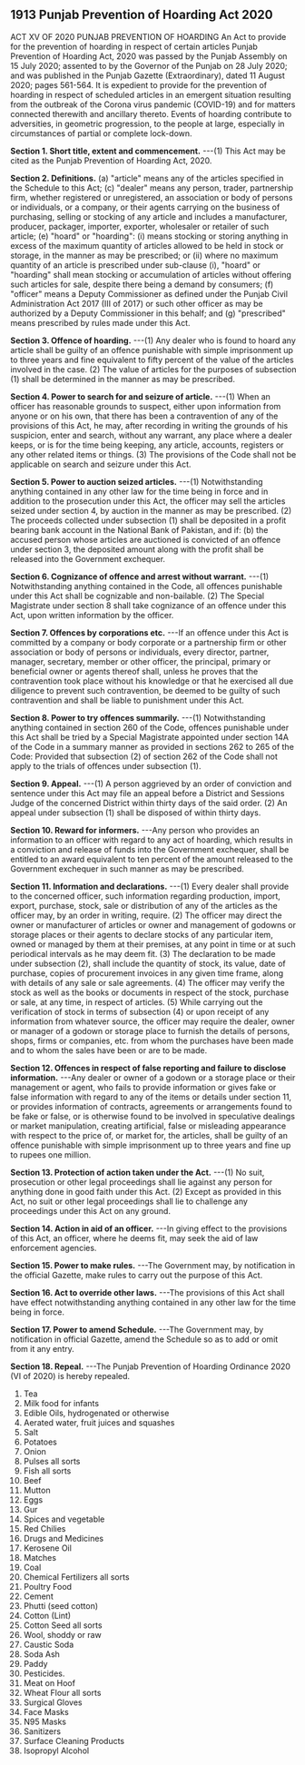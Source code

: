 ## 1913 Punjab Prevention of Hoarding Act 2020
 
ACT XV OF 2020
PUNJAB PREVENTION OF HOARDING
An Act to provide for the prevention of hoarding
in respect of certain articles
Punjab Prevention of Hoarding Act, 2020 was passed by the Punjab Assembly on 15 July 2020; assented to by the Governor of the Punjab on 28 July 2020; and was published in the Punjab Gazette (Extraordinary), dated 11 August 2020; pages 561-564.
It is expedient to provide for the prevention of hoarding in respect of scheduled articles in an emergent situation resulting from the outbreak of the Corona virus pandemic (COVID-19) and for matters connected therewith and ancillary thereto.
Events of hoarding contribute to adversities, in geometric progression, to the people at large, especially in circumstances of partial or complete lock-down.


**Section 1. Short title, extent and commencement.**
---(1) This Act may be cited as the Punjab Prevention of Hoarding Act, 2020.

 
**Section 2. Definitions.**
(a) "article" means any of the articles specified in the Schedule to this Act;
(c) "dealer" means any person, trader, partnership firm, whether registered or unregistered, an association or body of persons or individuals, or a company, or their agents carrying on the business of purchasing, selling or stocking of any article and includes a manufacturer, producer, packager, importer, exporter, wholesaler or retailer of such article;
(e) "hoard" or "hoarding":
(i) means stocking or storing anything in excess of the maximum quantity of articles allowed to be held in stock or storage, in the manner as may be prescribed; or
(ii) where no maximum quantity of an article is prescribed under sub-clause (i), "hoard" or "hoarding" shall mean stocking or accumulation of articles without offering such articles for sale, despite there being a demand by consumers;
(f) "officer" means a Deputy Commissioner as defined under the Punjab Civil Administration Act 2017 (III of 2017) or such other officer as may be authorized by a Deputy Commissioner in this behalf; and
(g) "prescribed" means prescribed by rules made under this Act.

 

**Section 3. Offence of hoarding.**
---(1) Any dealer who is found to hoard any article shall be guilty of an offence punishable with simple imprisonment up to three years and fine equivalent to fifty percent of the value of the articles involved in the case.
   (2) The value of articles for the purposes of subsection (1) shall be determined in the manner as may be prescribed.

 

**Section 4. Power to search for and seizure of article.**
---(1) When an officer has reasonable grounds to suspect, either upon information from anyone or on his own, that there has been a contravention of any of the provisions of this Act, he may, after recording in writing the grounds of his suspicion, enter and search, without any warrant, any place where a dealer keeps, or is for the time being keeping, any article, accounts, registers or any other related items or things.
   (3) The provisions of the Code shall not be applicable on search and seizure under this Act.

 

**Section 5. Power to auction seized articles.**
---(1) Notwithstanding anything contained in any other law for the time being in force and in addition to the prosecution under this Act, the officer may sell the articles seized under section 4, by auction in the manner as may be prescribed.
   (2) The proceeds collected under subsection (1) shall be deposited in a profit bearing bank account in the National Bank of Pakistan, and if:
   (b) the accused person whose articles are auctioned is convicted of an offence under section 3, the deposited amount along with the profit shall be released into the Government exchequer.

 

**Section 6. Cognizance of offence and arrest without warrant.**
---(1) Notwithstanding anything contained in the Code, all offences punishable under this Act shall be cognizable and non-bailable.
   (2) The Special Magistrate under section 8 shall take cognizance of an offence under this Act, upon written information by the officer.

 

**Section 7. Offences by corporations etc.**
---If an offence under this Act is committed by a company or body corporate or a partnership firm or other association or body of persons or individuals, every director, partner, manager, secretary, member or other officer, the principal, primary or beneficial owner or agents thereof shall, unless he proves that the contravention took place without his knowledge or that he exercised all due diligence to prevent such contravention, be deemed to be guilty of such contravention and shall be liable to punishment under this Act.

 

**Section 8. Power to try offences summarily.**
---(1) Notwithstanding anything contained in section 260 of the Code, offences punishable under this Act shall be tried by a Special Magistrate appointed under section 14A of the Code in a summary manner as provided in sections 262 to 265 of the Code:
   Provided that subsection (2) of section 262 of the Code shall not apply to the trials of offences under subsection (1).

 

**Section 9. Appeal.**
---(1) A person aggrieved by an order of conviction and sentence under this Act may file an appeal before a District and Sessions Judge of the concerned District within thirty days of the said order.
   (2) An appeal under subsection (1) shall be disposed of within thirty days.

 

**Section 10. Reward for informers.**
---Any person who provides an information to an officer with regard to any act of hoarding, which results in a conviction and release of funds into the Government exchequer, shall be entitled to an award equivalent to ten percent of the amount released to the Government exchequer in such manner as may be prescribed.

 

**Section 11. Information and declarations.**
---(1) Every dealer shall provide to the concerned officer, such information regarding production, import, export, purchase, stock, sale or distribution of any of the articles as the officer may, by an order in writing, require.
    (2) The officer may direct the owner or manufacturer of articles or owner and management of godowns or storage places or their agents to declare stocks of any particular item, owned or managed by them at their premises, at any point in time or at such periodical intervals as he may deem fit.
    (3) The declaration to be made under subsection (2), shall include the quantity of stock, its value, date of purchase, copies of procurement invoices in any given time frame, along with details of any sale or sale agreements.
    (4) The officer may verify the stock as well as the books or documents in respect of the stock, purchase or sale, at any time, in respect of articles.
    (5) While carrying out the verification of stock in terms of subsection (4) or upon receipt of any information from whatever source, the officer may require the dealer, owner or manager of a godown or storage place to furnish the details of persons, shops, firms or companies, etc. from whom the purchases have been made and to whom the sales have been or are to be made.

 

**Section 12. Offences in respect of false reporting and failure to disclose information.**
---Any dealer or owner of a godown or a storage place or their management or agent, who fails to provide information or gives fake or false information with regard to any of the items or details under section 11, or provides information of contracts, agreements or arrangements found to be fake or false, or is otherwise found to be involved in speculative dealings or market manipulation, creating artificial, false or misleading appearance with respect to the price of, or market for, the articles, shall be guilty of an offence punishable with simple imprisonment up to three years and fine up to rupees one million.

 

**Section 13. Protection of action taken under the Act.**
---(1) No suit, prosecution or other legal proceedings shall lie against any person for anything done in good faith under this Act.
    (2) Except as provided in this Act, no suit or other legal proceedings shall lie to challenge any proceedings under this Act on any ground.

 

**Section 14. Action in aid of an officer.**
---In giving effect to the provisions of this Act, an officer, where he deems fit, may seek the aid of law enforcement agencies.

 

**Section 15. Power to make rules.**
---The Government may, by notification in the official Gazette, make rules to carry out the purpose of this Act.

 

**Section 16. Act to override other laws.**
---The provisions of this Act shall have effect notwithstanding anything contained in any other law for the time being in force.

 

**Section 17. Power to amend Schedule.**
---The Government may, by notification in official Gazette, amend the Schedule so as to add or omit from it any entry.

 

**Section 18. Repeal.**
---The Punjab Prevention of Hoarding Ordinance 2020 (VI of 2020) is hereby repealed.
1. Tea
1. Milk food for infants
1. Edible Oils, hydrogenated or otherwise
1. Aerated water, fruit juices and squashes
1. Salt
1. Potatoes
1. Onion
1. Pulses all sorts
1. Fish all sorts
1. Beef
1. Mutton
1. Eggs
1. Gur
1. Spices and vegetable
1. Red Chilies
1. Drugs and Medicines
1. Kerosene Oil
1. Matches
1. Coal
1. Chemical Fertilizers all sorts
1. Poultry Food
1. Cement
1. Phutti (seed cotton)
1. Cotton (Lint)
1. Cotton Seed all sorts
1. Wool, shoddy or raw
1. Caustic Soda
1. Soda Ash
1. Paddy
1. Pesticides.
1. Meat on Hoof
1. Wheat Flour all sorts
1. Surgical Gloves
1. Face Masks
1. N95 Masks
1. Sanitizers
1. Surface Cleaning Products
1. Isopropyl Alcohol


